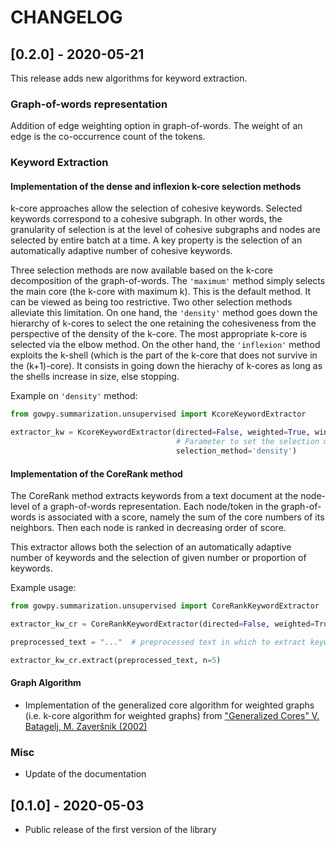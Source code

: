 # CHANGELOG

## [0.2.0] - 2020-05-21
This release adds new algorithms for keyword extraction.

### Graph-of-words representation
Addition of edge weighting option in graph-of-words. The weight of an edge is
the co-occurrence count of the tokens.

### Keyword Extraction
#### Implementation of the dense and inflexion k-core selection methods
k-core approaches allow the selection of cohesive keywords. Selected keywords 
correspond to a cohesive subgraph. In other words, the granularity of selection 
is at the level of cohesive subgraphs and nodes are selected by entire batch at 
a time. A key property is the selection of an automatically adaptive number of 
cohesive keywords.

Three selection methods are now available based on the k-core decomposition
of the graph-of-words.
The `'maximum'` method simply selects the main core (the k-core with maximum k).
This is the default method. It can be viewed as being too restrictive. Two other
selection methods alleviate this limitation.
On one hand, the `'density'` method goes down the hierarchy of k-cores to select 
the one retaining the cohesiveness from the perspective of the density of the 
k-core. The most appropriate k-core is selected via the elbow method.
On the other hand, the `'inflexion'` method exploits the k-shell (which is the part 
of the k-core that does not survive in the (k+1)-core). It consists in going down 
the hierachy of k-cores as long as the shells increase in size, else stopping.

Example on `'density'` method:
```python
from gowpy.summarization.unsupervised import KcoreKeywordExtractor

extractor_kw = KcoreKeywordExtractor(directed=False, weighted=True, window_size=4,
                                     # Parameter to set the selection method
                                     selection_method='density')
```

#### Implementation of the CoreRank method
The CoreRank method extracts keywords from a text document at the node-level of 
a graph-of-words representation.
Each node/token in the graph-of-words is associated with a score, namely the sum 
of the core numbers of its neighbors. Then each node is ranked in decreasing 
order of score.

This extractor allows both the selection of an automatically adaptive number of keywords and the
selection of given number or proportion of keywords.

Example usage:
```python
from gowpy.summarization.unsupervised import CoreRankKeywordExtractor

extractor_kw_cr = CoreRankKeywordExtractor(directed=False, weighted=True, window_size=4)

preprocessed_text = "..."  # preprocessed text in which to extract keywords

extractor_kw_cr.extract(preprocessed_text, n=5)
```

#### Graph Algorithm
- Implementation of the generalized core algorithm for weighted graphs
  (i.e. k-core algorithm for weighted graphs) from 
  ["Generalized Cores" V. Batagelj, M. Zaveršnik (2002)](https://arxiv.org/abs/cs/0202039)

### Misc
- Update of the documentation

## [0.1.0] - 2020-05-03
* Public release of the first version of the library
